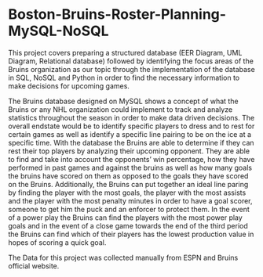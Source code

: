 # Boston-Bruins-Roster-Planning-MySQL-NoSQL

This project covers preparing a structured database (EER Diagram, UML Diagram, Relational database) followed by identifying the focus areas of the Bruins organization as our topic through the implementation of the database in SQL, NoSQL and Python in order to find the necessary information to make decisions for upcoming games.

The Bruins database designed on MySQL shows a concept of what the Bruins or any NHL organization could implement to track and analyze statistics throughout the season in order to make data driven decisions. The overall endstate would be to identify specific players to dress and to rest for certain games as well as identify a specific line pairing to be on the ice at a specific time. With the database the Bruins are able to determine if they can rest their top players by analyzing their upcoming opponent. They are able to find and take into account the opponents’ win percentage, how they have performed in past games and against the bruins as well as how many goals the bruins have scored on them as opposed to the goals they have scored on the Bruins. Additionally, the Bruins can put together an ideal line paring by finding the player with the most goals, the player with the most assists and the player with the most penalty minutes in order to have a goal scorer, someone to get him the puck and an enforcer to protect them. In the event of a power play the Bruins can find the players with the most power play goals and in the event of a close game towards the end of the third period the Bruins can find which of their players has the lowest production value in hopes of scoring a quick goal.

The Data for this project was collected manually from ESPN and Bruins official website.
